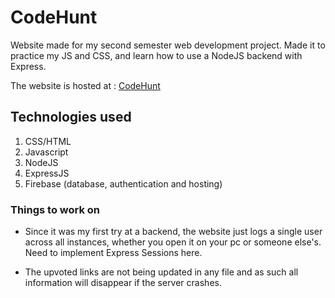 # CodeHunt


Website made for my second semester web development project.
Made it to practice my JS and CSS, and learn how to use a NodeJS backend with Express.

The website is hosted at : [CodeHunt](http://codehunt.cf "The site is hosted here")

## Technologies used
1. CSS/HTML
2. Javascript
3. NodeJS
4. ExpressJS
5. Firebase (database, authentication and hosting)

### Things to work on
- Since it was my first try at a backend, the website just logs a single user across all instances, whether you open it on your pc or someone else's. Need to implement Express Sessions here.

- The upvoted links are not being updated in any file and as such all information will disappear if the server crashes.
